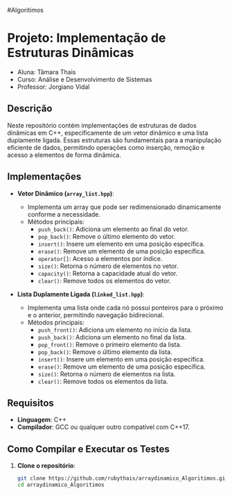 #Algoritimos
# Projeto: Implementação de Estruturas Dinâmicas
- Aluna: Tâmara Thais
- Curso: Análise e Desenvolvimento de Sistemas
- Professor: Jorgiano Vidal
## Descrição

Neste repositório contém implementações de estruturas de dados dinâmicas em C++, especificamente de um vetor dinâmico e uma lista duplamente ligada. Essas estruturas são fundamentais para a manipulação eficiente de dados, permitindo operações como inserção, remoção e acesso a elementos de forma dinâmica.

## Implementações

- **Vetor Dinâmico (`array_list.hpp`)**:
  - Implementa um array que pode ser redimensionado dinamicamente conforme a necessidade.
  - Métodos principais:
    - `push_back()`: Adiciona um elemento ao final do vetor.
    - `pop_back()`: Remove o último elemento do vetor.
    - `insert()`: Insere um elemento em uma posição específica.
    - `erase()`: Remove um elemento de uma posição específica.
    - `operator[]`: Acesso a elementos por índice.
    - `size()`: Retorna o número de elementos no vetor.
    - `capacity()`: Retorna a capacidade atual do vetor.
    - `clear()`: Remove todos os elementos do vetor.

- **Lista Duplamente Ligada (`linked_list.hpp`)**:
  - Implementa uma lista onde cada nó possui ponteiros para o próximo e o anterior, permitindo navegação bidirecional.
  - Métodos principais:
    - `push_front()`: Adiciona um elemento no início da lista.
    - `push_back()`: Adiciona um elemento no final da lista.
    - `pop_front()`: Remove o primeiro elemento da lista.
    - `pop_back()`: Remove o último elemento da lista.
    - `insert()`: Insere um elemento em uma posição específica.
    - `erase()`: Remove um elemento de uma posição específica.
    - `size()`: Retorna o número de elementos na lista.
    - `clear()`: Remove todos os elementos da lista.

## Requisitos

- **Linguagem**: C++
- **Compilador**: GCC ou qualquer outro compatível com C++17.

## Como Compilar e Executar os Testes

1. **Clone o repositório**:

   ```bash
   git clone https://github.com/rubythais/arraydinamico_Algoritimos.git
   cd arraydinamico_Algoritimos
